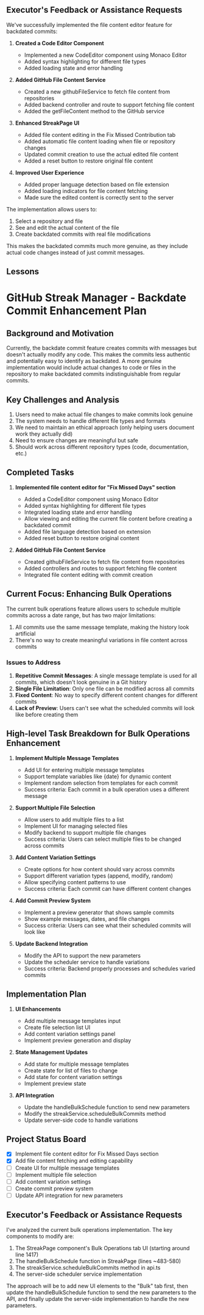 ## Executor's Feedback or Assistance Requests

We've successfully implemented the file content editor feature for backdated commits:

1. **Created a Code Editor Component**
   - Implemented a new CodeEditor component using Monaco Editor
   - Added syntax highlighting for different file types
   - Added loading state and error handling

2. **Added GitHub File Content Service**
   - Created a new githubFileService to fetch file content from repositories
   - Added backend controller and route to support fetching file content
   - Added the getFileContent method to the GitHub service

3. **Enhanced StreakPage UI**
   - Added file content editing in the Fix Missed Contribution tab
   - Added automatic file content loading when file or repository changes
   - Updated commit creation to use the actual edited file content
   - Added a reset button to restore original file content

4. **Improved User Experience**
   - Added proper language detection based on file extension
   - Added loading indicators for file content fetching
   - Made sure the edited content is correctly sent to the server

The implementation allows users to:
1. Select a repository and file
2. See and edit the actual content of the file
3. Create backdated commits with real file modifications

This makes the backdated commits much more genuine, as they include actual code changes instead of just commit messages.

## Lessons

# GitHub Streak Manager - Backdate Commit Enhancement Plan

## Background and Motivation
Currently, the backdate commit feature creates commits with messages but doesn't actually modify any code. This makes the commits less authentic and potentially easy to identify as backdated. A more genuine implementation would include actual changes to code or files in the repository to make backdated commits indistinguishable from regular commits.

## Key Challenges and Analysis
1. Users need to make actual file changes to make commits look genuine
2. The system needs to handle different file types and formats
3. We need to maintain an ethical approach (only helping users document work they actually did)
4. Need to ensure changes are meaningful but safe
5. Should work across different repository types (code, documentation, etc.)

## Completed Tasks

1. **Implemented file content editor for "Fix Missed Days" section**
   - Added a CodeEditor component using Monaco Editor
   - Added syntax highlighting for different file types
   - Integrated loading state and error handling
   - Allow viewing and editing the current file content before creating a backdated commit
   - Added file language detection based on extension
   - Added reset button to restore original content

2. **Added GitHub File Content Service**
   - Created githubFileService to fetch file content from repositories
   - Added controllers and routes to support fetching file content
   - Integrated file content editing with commit creation

## Current Focus: Enhancing Bulk Operations

The current bulk operations feature allows users to schedule multiple commits across a date range, but has two major limitations:
1. All commits use the same message template, making the history look artificial
2. There's no way to create meaningful variations in file content across commits

### Issues to Address

1. **Repetitive Commit Messages**: A single message template is used for all commits, which doesn't look genuine in a Git history
2. **Single File Limitation**: Only one file can be modified across all commits
3. **Fixed Content**: No way to specify different content changes for different commits
4. **Lack of Preview**: Users can't see what the scheduled commits will look like before creating them

## High-level Task Breakdown for Bulk Operations Enhancement

1. **Implement Multiple Message Templates**
   - Add UI for entering multiple message templates
   - Support template variables like {date} for dynamic content
   - Implement random selection from templates for each commit
   - Success criteria: Each commit in a bulk operation uses a different message

2. **Support Multiple File Selection**
   - Allow users to add multiple files to a list
   - Implement UI for managing selected files
   - Modify backend to support multiple file changes
   - Success criteria: Users can select multiple files to be changed across commits

3. **Add Content Variation Settings**
   - Create options for how content should vary across commits
   - Support different variation types (append, modify, random)
   - Allow specifying content patterns to use
   - Success criteria: Each commit can have different content changes

4. **Add Commit Preview System**
   - Implement a preview generator that shows sample commits
   - Show example messages, dates, and file changes
   - Success criteria: Users can see what their scheduled commits will look like

5. **Update Backend Integration**
   - Modify the API to support the new parameters
   - Update the scheduler service to handle variations
   - Success criteria: Backend properly processes and schedules varied commits

## Implementation Plan

1. **UI Enhancements**
   - Add multiple message templates input
   - Create file selection list UI
   - Add content variation settings panel
   - Implement preview generation and display

2. **State Management Updates**
   - Add state for multiple message templates
   - Create state for list of files to change
   - Add state for content variation settings
   - Implement preview state

3. **API Integration**
   - Update the handleBulkSchedule function to send new parameters
   - Modify the streakService.scheduleBulkCommits method
   - Update server-side code to handle variations

## Project Status Board
- [x] Implement file content editor for Fix Missed Days section
- [x] Add file content fetching and editing capability
- [ ] Create UI for multiple message templates
- [ ] Implement multiple file selection
- [ ] Add content variation settings
- [ ] Create commit preview system
- [ ] Update API integration for new parameters

## Executor's Feedback or Assistance Requests

I've analyzed the current bulk operations implementation. The key components to modify are:

1. The StreakPage component's Bulk Operations tab UI (starting around line 1417)
2. The handleBulkSchedule function in StreakPage (lines ~483-580)
3. The streakService.scheduleBulkCommits method in api.ts
4. The server-side scheduler service implementation

The approach will be to add new UI elements to the "Bulk" tab first, then update the handleBulkSchedule function to send the new parameters to the API, and finally update the server-side implementation to handle the new parameters.
